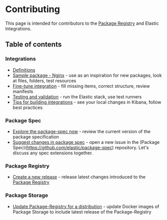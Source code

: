 # Contributing

This page is intended for contributors to the [Package Registry](https://github.com/elastic/package-registry/) and Elastic Integrations.

## Table of contents

### Integrations

* [Definitions](/docs/definitions.md)
* [Sample package - Nginx](/packages/nginx) - use as an inspiration for new packages, look at files, folders, test resources
* [Fine-tune integration](/docs/fine_tune_integration.md) - fill missing items, correct structure, review manifests
* [Testing and validation](/docs/testing_and_validation.md) - run the Elastic stack, use test runners
* [Tips for building integrations](/docs/tips_for_building_integrations.md) - see your local changes in Kibana, follow best practices

### Package Spec
* [Explore the package-spec now](https://github.com/elastic/package-spec/tree/master/versions/1) - review the current version of the package specification
* [Suggest changes in package spec](https://github.com/elastic/package-spec/issues/new) - open a new issue in the (Package Spec)(https://github.com/elastic/package-spec)
  repository. Let's discuss any spec extensions together. 

### Package Registry
* [Create a new release](https://github.com/elastic/package-registry/#release) - release latest changes introduced to the [Package Registry](https://github.com/elastic/package-registry)

### Package Storage
* [Update Package-Registry for a distribution](https://github.com/elastic/package-storage#update-package-registry-for-a-distribution) - update Docker images 
  of Package Storage to include latest release of the Package-Registry 